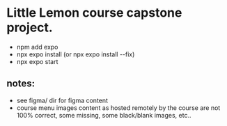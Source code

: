 # Little Lemon course capstone project. 

- npm add expo
- npx expo install  (or npx expo install --fix)
- npx expo start




## notes:
- see figma/ dir for figma content 
- course menu images content as hosted remotely by the course  are not 100% correct, some missing, some black/blank images, etc..  


